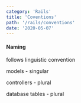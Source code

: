 ```yaml
---
category: 'Rails'
title: 'Coventions'
path: '/rails/conventions'
date: '2020-05-07'
---
```


#### Naming

follows linguistic convention

models - singular

controllers - plural

database tables - plural
